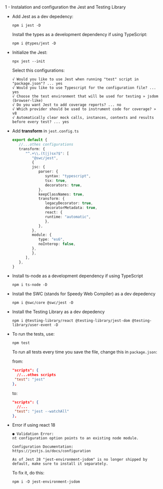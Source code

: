 1 - Instalation and configuration the Jest and Testing Library

 - Add Jest as a dev depedency:
    ```console
    npm i jest -D
    ```

    Install the types as a development dependency if using TypeScript:
    ```console
    npm i @types/jest -D
    ```

 - Initialize the Jest:
    ```console
    npx jest --init
    ```
    Select this configurations:
    ```console
    √ Would you like to use Jest when running "test" script in "package.json"? ... yes    
    √ Would you like to use Typescript for the configuration file? ... yes
    √ Choose the test environment that will be used for testing » jsdom (browser-like)
    √ Do you want Jest to add coverage reports? ... no
    √ Which provider should be used to instrument code for coverage? » v8
    √ Automatically clear mock calls, instances, contexts and results before every test? ... yes
    ```

 - Add **transform** in `jest.config.ts`
   ```ts
   export default {
      //...othes configurations
      transform: {
         "^.+\\.(t|j)sx?$": [
            "@swc/jest",
            {
            jsc: {
               parser: {
                  syntax: "typescript",
                  tsx: true,
                  decorators: true,
               },
               keepClassNames: true,
               transform: {
                  legacyDecorator: true,
                  decoratorMetadata: true,
                  react: {
                  runtime: "automatic",
                  },
               },
            },
            module: {
               type: "es6",
               noInterop: false,
            },
            },
         ],
      },
   }
   
   ```

 - Install ts-node as a development dependency if using TypeScript 
    ```console
    npm i ts-node -D
    ```
 - Install the SWC (stands for Speedy Web Compiler) as a dev depedency
    ```console
    npm i @swc/core @swc/jest -D
    ```
 - Install the Testing Library as a dev depedency
    ```console
    npm i @testing-library/react @testing-library/jest-dom @testing-library/user-event -D
    ```

  - To run the tests, use:
    ```console
    npm test
    ```
    To run all tests every time you save the file, change this in `package.json`:

    from: 
    ```json
    "scripts": {
      //...othes scripts
     "test": "jest"
    },
    ```
    to: 
    ```json
    "scripts": {
      //...
     "test": "jest --watchAll"
    },
    ```

  - Error if using react 18
    ```console
    ● Validation Error:
    nt configuration option points to an existing node module.
    
    Configuration Documentation:
    https://jestjs.io/docs/configuration
    
    As of Jest 28 "jest-environment-jsdom" is no longer shipped by default, make sure to install it separately.
    ```
    To fix it, do this:
    ```console
    npm i -D jest-environment-jsdom
    ```
